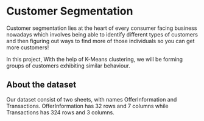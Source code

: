 # Customer Segmentation

Customer segmentation lies at the heart of every consumer facing business nowadays which involves being able to
identify different types of customers and then figuring out ways to find more of those individuals so you can get more customers!

In this project, With the help of K-Means clustering, we will be forming groups of customers exhibiting similar behaviour. 

## About the dataset

Our dataset consist of two sheets, with names OfferInformation and Transactions.
OfferInformation has 32 rows and 7 columns while Transactions has 324 rows and 3 columns.

## 
